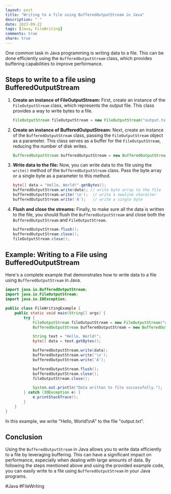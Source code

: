 ```yaml
---
layout: post
title: "Writing to a file using BufferedOutputStream in Java"
description: " "
date: 2023-09-22
tags: [Java, FileWriting]
comments: true
share: true
---
```


One common task in Java programming is writing data to a file. This can be done efficiently using the `BufferedOutputStream` class, which provides buffering capabilities to improve performance.

## Steps to write to a file using BufferedOutputStream

1. **Create an instance of FileOutputStream:** First, create an instance of the `FileOutputStream` class, which represents the output file. This class provides a way to write bytes to a file.

   ```java
   FileOutputStream fileOutputStream = new FileOutputStream("output.txt");
   ```

2. **Create an instance of BufferedOutputStream:** Next, create an instance of the `BufferedOutputStream` class, passing the `FileOutputStream` object as a parameter. This class serves as a buffer for the `FileOutputStream`, reducing the number of disk writes.

   ```java
   BufferedOutputStream bufferedOutputStream = new BufferedOutputStream(fileOutputStream);
   ```

3. **Write data to the file:** Now, you can write data to the file using the `write()` method of the `BufferedOutputStream` class. Pass the byte array or a single byte as a parameter to this method.

   ```java
   byte[] data = "Hello, World!".getBytes();
   bufferedOutputStream.write(data); // write byte array to the file
   bufferedOutputStream.write('\n');  // write a newline character
   bufferedOutputStream.write('A');   // write a single byte
   ```

4. **Flush and close the streams:** Finally, to make sure all the data is written to the file, you should flush the `BufferedOutputStream` and close both the `BufferedOutputStream` and `FileOutputStream`.

   ```java
   bufferedOutputStream.flush();
   bufferedOutputStream.close();
   fileOutputStream.close();
   ```

## Example: Writing to a File using BufferedOutputStream

Here's a complete example that demonstrates how to write data to a file using `BufferedOutputStream` in Java.

```java
import java.io.BufferedOutputStream;
import java.io.FileOutputStream;
import java.io.IOException;

public class FileWritingExample {
    public static void main(String[] args) {
        try {
            FileOutputStream fileOutputStream = new FileOutputStream("output.txt");
            BufferedOutputStream bufferedOutputStream = new BufferedOutputStream(fileOutputStream);

            String text = "Hello, World!";
            byte[] data = text.getBytes();

            bufferedOutputStream.write(data);
            bufferedOutputStream.write('\n');
            bufferedOutputStream.write('A');

            bufferedOutputStream.flush();
            bufferedOutputStream.close();
            fileOutputStream.close();

            System.out.println("Data written to file successfully.");
        } catch (IOException e) {
            e.printStackTrace();
        }
    }
}
```

In this example, we write "Hello, World!\nA" to the file "output.txt".

## Conclusion

Using the `BufferedOutputStream` in Java allows you to write data efficiently to a file by leveraging buffering. This can have a significant impact on performance, especially when dealing with large amounts of data. By following the steps mentioned above and using the provided example code, you can easily write to a file using `BufferedOutputStream` in your Java programs.

#Java #FileWriting